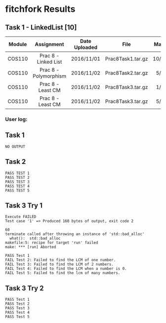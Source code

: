 # fitchfork Results

## Task 1 - LinkedList [10]

| Module 	|      Assignment      	| Date Uploaded 	|        File       	| Mark 	|
|:------:	|:--------------------:	|:-------------:	|:-----------------:	|:----:	|
| COS110 	| Prac 8 - Linked List 	|   2016/11/01  	| Prac8Task1.tar.gz 	| 10/10 |
| COS110 	| Prac 8 - Polymorphism	|   2016/11/02  	| Prac8Task2.tar.gz 	|  5/5 	|
| COS110 	| Prac 8 - Least CM     |   2016/11/02  	| Prac8Task3.tar.gz 	|  1/5 	|
| COS110 	| Prac 8 - Least CM     |   2016/11/02  	| Prac8Task3.tar.gz 	|  5/5 	|

### User log:

## Task 1
```
NO OUTPUT
```

## Task 2
```
PASS TEST 1
PASS TEST 2
PASS TEST 3
PASS TEST 4
PASS TEST 5
```

## Task 3 Try 1
```
Execute FAILED
Test case '1' => Produced 160 bytes of output, exit code 2

60
terminate called after throwing an instance of 'std::bad_alloc'
  what():  std::bad_alloc
makefile:5: recipe for target 'run' failed
make: *** [run] Aborted

PASS Test 1
FAIL Test 2: Failed to find the LCM of one number.
FAIL Test 3: Failed to find the LCM of 2 numbers.
FAIL Test 4: Failed to find the LCM when a number is 0.
FAIL Test 5: Failed to find the lcm of many numbers.
```

## Task 3 Try 2
```
PASS Test 1
PASS Test 2
PASS Test 3
PASS Test 4
PASS Test 5
```
